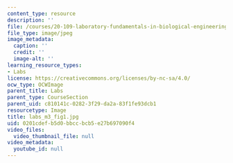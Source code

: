 ```yaml
---
content_type: resource
description: ''
file: /courses/20-109-laboratory-fundamentals-in-biological-engineering-spring-2010/0201cdefb5d0bbccbcb5e27b697090f4_labs_m3_fig1.jpg
file_type: image/jpeg
image_metadata:
  caption: ''
  credit: ''
  image-alt: ''
learning_resource_types:
- Labs
license: https://creativecommons.org/licenses/by-nc-sa/4.0/
ocw_type: OCWImage
parent_title: Labs
parent_type: CourseSection
parent_uid: c810141c-0282-3f29-da2a-83f1fe93dcb1
resourcetype: Image
title: labs_m3_fig1.jpg
uid: 0201cdef-b5d0-bbcc-bcb5-e27b697090f4
video_files:
  video_thumbnail_file: null
video_metadata:
  youtube_id: null
---
```

